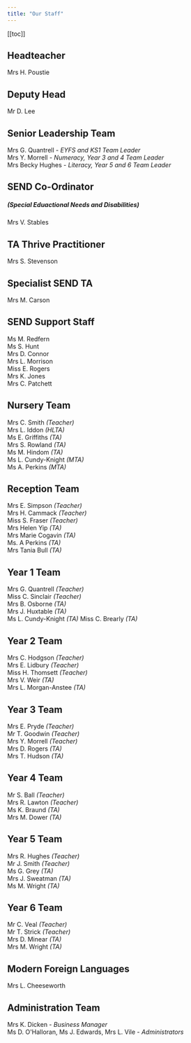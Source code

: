```yaml
---
title: "Our Staff"
---
```


[[toc]]

## Headteacher

Mrs H. Poustie

## Deputy Head

Mr D. Lee

## Senior Leadership Team

Mrs G. Quantrell - _EYFS and KS1 Team Leader_  
Mrs Y. Morrell - _Numeracy, Year 3 and 4 Team Leader_  
Mrs Becky Hughes - _Literacy, Year 5 and 6 Team Leader_

## SEND Co-Ordinator

##### (Special Eduactional Needs and Disabilities)

Mrs V. Stables

## TA Thrive Practitioner

Mrs S. Stevenson

## Specialist SEND TA

Mrs M. Carson

## SEND Support Staff

Ms M. Redfern  
Ms S. Hunt  
Mrs D. Connor  
Mrs L. Morrison  
Miss E. Rogers  
Mrs K. Jones  
Mrs C. Patchett

## Nursery Team

Mrs C. Smith _(Teacher)_  
Mrs L. Iddon _(HLTA)_  
Ms E. Griffiths _(TA)_  
Mrs S. Rowland _(TA)_  
Ms M. Hindom _(TA)_  
Ms L. Cundy-Knight _(MTA)_  
Ms A. Perkins _(MTA)_

## Reception Team

Mrs E. Simpson _(Teacher)_  
Mrs H. Cammack _(Teacher)_  
Miss S. Fraser _(Teacher)_  
Mrs Helen Yip _(TA)_  
Mrs Marie Cogavin _(TA)_  
Ms. A Perkins _(TA)_  
Mrs Tania Bull _(TA)_

## Year 1 Team

Mrs G. Quantrell _(Teacher)_  
Miss C. Sinclair _(Teacher)_  
Mrs B. Osborne _(TA)_  
Mrs J. Huxtable _(TA)_  
Ms L. Cundy-Knight _(TA)_
Miss C. Brearly _(TA)_

## Year 2 Team

Mrs C. Hodgson _(Teacher)_  
Mrs E. Lidbury _(Teacher)_  
Miss H. Thomsett _(Teacher)_  
Mrs V. Weir _(TA)_  
Mrs L. Morgan-Anstee _(TA)_

## Year 3 Team

Mrs E. Pryde _(Teacher)_  
Mr T. Goodwin _(Teacher)_  
Mrs Y. Morrell _(Teacher)_  
Mrs D. Rogers _(TA)_  
Mrs T. Hudson _(TA)_

## Year 4 Team

Mr S. Ball _(Teacher)_  
Mrs R. Lawton _(Teacher)_  
Ms K. Braund _(TA)_  
Mrs M. Dower _(TA)_

## Year 5 Team

Mrs R. Hughes _(Teacher)_  
Mr J. Smith _(Teacher)_  
Ms G. Grey _(TA)_  
Mrs J. Sweatman _(TA)_  
Ms M. Wright _(TA)_

## Year 6 Team

Mr C. Veal _(Teacher)_  
Mr T. Strick _(Teacher)_  
Mrs D. Minear _(TA)_  
Mrs M. Wright _(TA)_

## Modern Foreign Languages

Mrs L. Cheeseworth

## Administration Team

Mrs K. Dicken - _Business Manager_  
Ms D. O'Halloran, Ms J. Edwards, Mrs L. Vile - _Administrators_
